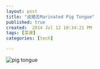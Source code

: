 ```yaml
---
layout: post
title: "卤猪舌Marinated Pig Tongue"
published: true
created:  2014 Jul 12 10:34:21 PM
tags: [菜谱]
categories: [tech]

---
```



![pig tongue](/images/luzhushe-pig-tongue.JPG "pig tongue")
